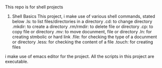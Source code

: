 This repo is for shell projects

1. Shell Basics
This project, i make use of various shell commands, stated below
.ls: to list files/directories in a directory
.cd: to change directory
.mkdir: to create a directory
.rm/rmdir: to delete file or directory
.cp: to copy file or directory
.mv: to move docunment, file or directory
.ln: for creating stmbolic or hard link
.file: for checking the type of a docunment or directory
.less: for checking the content of a file
.touch: for creating files

i make use of emacs editor for the project.
All the scripts in this project are executable.